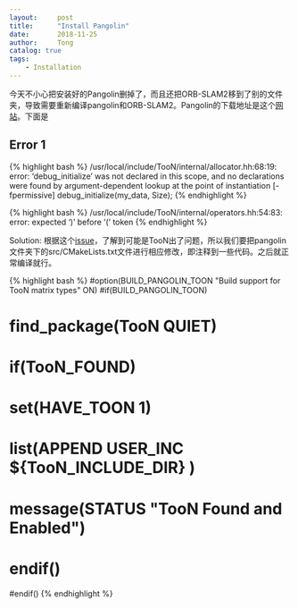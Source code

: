 ```yaml
---
layout:     post
title:      "Install Pangolin"
date:       2018-11-25
author:     Tong
catalog: true
tags:
    - Installation
---
```


今天不小心把安装好的Pangolin删掉了，而且还把ORB-SLAM2移到了别的文件夹，导致需要重新编译pangolin和ORB-SLAM2。Pangolin的下载地址是这个[网站][github-pangolin]。下面是

## Error 1

{% highlight bash %}
/usr/local/include/TooN/internal/allocator.hh:68:19: error: ‘debug_initialize’ was not declared in this scope, and no declarations were found by argument-dependent lookup at the point of instantiation [-fpermissive] 
	debug_initialize(my_data, Size); 
{% endhighlight %}

{% highlight bash %}
/usr/local/include/TooN/internal/operators.hh:54:83: error: expected ‘)’ before ‘(’ token
{% endhighlight %}

Solution: 根据这个[issue][issue-pangolin]，了解到可能是TooN出了问题，所以我们要把pangolin文件夹下的src/CMakeLists.txt文件进行相应修改，即注释到一些代码。之后就正常编译就行。

{% highlight bash %}
#option(BUILD_PANGOLIN_TOON "Build support for TooN matrix types" ON)
#if(BUILD_PANGOLIN_TOON)
#  find_package(TooN QUIET)
#  if(TooN_FOUND)
#    set(HAVE_TOON 1)
#    list(APPEND USER_INC  ${TooN_INCLUDE_DIR} )
#    message(STATUS "TooN Found and Enabled")
#  endif()
#endif()
{% endhighlight %}


[github-pangolin]: https://github.com/stevenlovegrove/Pangolin
[issue-pangolin]: https://github.com/stevenlovegrove/Pangolin/issues/287
